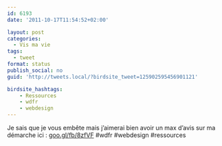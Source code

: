 ```yaml
---
id: 6193
date: '2011-10-17T11:54:52+02:00'

layout: post
categories:
  - Vis ma vie
tags:
  - tweet
format: status
publish_social: no
guid: 'http://tweets.local/?birdsite_tweet=125902595456901121'

birdsite_hashtags:
    - Ressources
    - wdfr
    - webdesign
---
```


Je sais que je vous embête mais j’aimerai bien avoir un max d’avis sur ma démarche ici : [goo.gl/fb/8zfVF](http://goo.gl/fb/8zfVF) #wdfr #webdesign #ressources